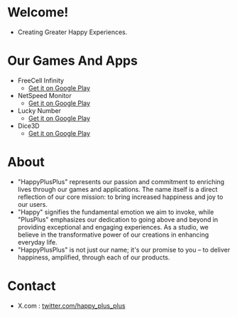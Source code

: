 # Welcome!
- Creating Greater Happy Experiences.

# Our Games And Apps     
- FreeCell Infinity
  - [Get it on Google Play](https://play.google.com/store/apps/details?id=com.freecell.infinity.classic.card.game.free)
- NetSpeed Monitor
  - [Get it on Google Play](https://play.google.com/store/apps/details?id=com.net.speed.monitor.live.network.meter)
- Lucky Number
  - [Get it on Google Play](https://play.google.com/store/apps/details?id=com.lucky.number.tool)
- Dice3D
  - [Get it on Google Play](https://play.google.com/store/apps/details?id=com.dice3d.real3ddice.dicehelper)  

# About   
- "HappyPlusPlus" represents our passion and commitment to enriching lives through our games and applications. The name itself is a direct reflection of our core mission: to bring increased happiness and joy to our users. 
- "Happy" signifies the fundamental emotion we aim to invoke, while "PlusPlus" emphasizes our dedication to going above and beyond in providing exceptional and engaging experiences. As a studio, we believe in the transformative power of our creations in enhancing everyday life. 
- "HappyPlusPlus" is not just our name; it's our promise to you – to deliver happiness, amplified, through each of our products.    

# Contact
- X.com : [twitter.com/happy_plus_plus](https://twitter.com/happy_plus_plus) 
